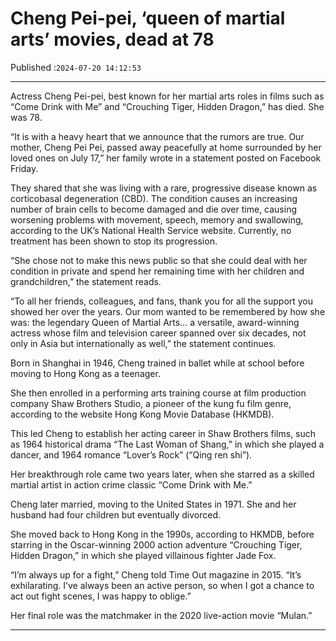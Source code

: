 # Cheng Pei-pei, ‘queen of martial arts’ movies, dead at 78

Published :`2024-07-20 14:12:53`

---

Actress Cheng Pei-pei, best known for her martial arts roles in films such as “Come Drink with Me” and “Crouching Tiger, Hidden Dragon,” has died. She was 78.

“It is with a heavy heart that we announce that the rumors are true. Our mother, Cheng Pei Pei, passed away peacefully at home surrounded by her loved ones on July 17,” her family wrote in a statement posted on Facebook Friday.

They shared that she was living with a rare, progressive disease known as corticobasal degeneration (CBD). The condition causes an increasing number of brain cells to become damaged and die over time, causing worsening problems with movement, speech, memory and swallowing, according to the UK’s National Health Service website. Currently, no treatment has been shown to stop its progression.

“She chose not to make this news public so that she could deal with her condition in private and spend her remaining time with her children and grandchildren,” the statement reads.

“To all her friends, colleagues, and fans, thank you for all the support you showed her over the years. Our mom wanted to be remembered by how she was: the legendary Queen of Martial Arts… a versatile, award-winning actress whose film and television career spanned over six decades, not only in Asia but internationally as well,” the statement continues.

Born in Shanghai in 1946, Cheng trained in ballet while at school before moving to Hong Kong as a teenager.

She then enrolled in a performing arts training course at film production company Shaw Brothers Studio, a pioneer of the kung fu film genre, according to the website Hong Kong Movie Database (HKMDB).

This led Cheng to establish her acting career in Shaw Brothers films, such as 1964 historical drama “The Last Woman of Shang,” in which she played a dancer, and 1964 romance “Lover’s Rock” (“Qing ren shi”).

Her breakthrough role came two years later, when she starred as a skilled martial artist in action crime classic “Come Drink with Me.”

Cheng later married, moving to the United States in 1971. She and her husband had four children but eventually divorced.

She moved back to Hong Kong in the 1990s, according to HKMDB, before starring in the Oscar-winning 2000 action adventure “Crouching Tiger, Hidden Dragon,” in which she played villainous fighter Jade Fox.

“I’m always up for a fight,” Cheng told Time Out magazine in 2015. “It’s exhilarating. I’ve always been an active person, so when I got a chance to act out fight scenes, I was happy to oblige.”

Her final role was the matchmaker in the 2020 live-action movie “Mulan.”

---

